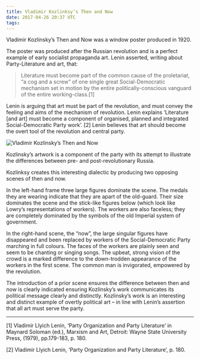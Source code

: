```yaml
---
title: Vladimir Kozlinksy’s Then and Now
date: 2017-04-26 20:37 UTC
tags:
---
```


Vladimir Kozlinsky’s Then and Now was a window poster produced in 1920. 

The poster was produced after the Russian revolution and is a perfect example of early socialist propaganda art. Lenin asserted, writing about Party-Literature and art, that:

> Literature must become part of the common cause of the proletariat, “a cog and a screw” of one single great Social-Democratic mechanism set in motion by the entire politically-conscious vanguard of the entire working-class.[1] 

Lenin is arguing that art must be part of the revolution, and must convey the feeling and aims of the mechanism of revolution. Lenin explains ‘Literature [and art] must become a component of organised, planned and integrated Social-Democratic Party work’. [2] Lenin believes that art should become the overt tool of the revolution and central party.

<img src="https://ardfilmjournal.files.wordpress.com/2009/07/vladimir-kozlinsky-then-and-now.jpg?w=660" alt="Vladimir Kozlinsky’s Then and Now" class="img-responsive">

Kozlinsky’s artwork is a component of the party with its attempt to illustrate the differences between pre- and post-revolutionary Russia. 

Kozlinksy creates this interesting dialectic by producing two opposing scenes of then and now. 

In the left-hand frame three large figures dominate the scene. The medals they are wearing indicate that they are apart of the old-guard. Their size dominates the scene and the stick-like figures below (which look like Lowry’s representations of workers). The workers are also faceless; they are completely dominated by the symbols of the old Imperial system of government.

In the right-hand scene, the “now”, the large singular figures have disappeared and been replaced by workers of the Social-Democratic Party marching in full colours. The faces of the workers are plainly seen and seem to be chanting or singing songs. The upbeat, strong vision of the crowd is a marked difference to the down-trodden appearance of the workers in the first scene. The common man is invigorated, empowered by the revolution. 

The introduction of a prior scene ensures the difference between then and now is clearly indicated ensuring Kozlinsky’s work communicates its political message clearly and distinctly. Kozlinsky’s work is an interesting and distinct example of overtly political art – in line with Lenin’s assertion that all art must serve the party.

<hr>

[1] Vladimir Llyich Lenin, ‘Party Organization and Party Literature’ in Maynard Soloman (ed.), Marxism and Art, Detroit: Wayne State University Press, (1979), pp.179-183, p. 180.

[2] Vladimir Llyich Lenin, ‘Party Organization and Party Literature’, p. 180.